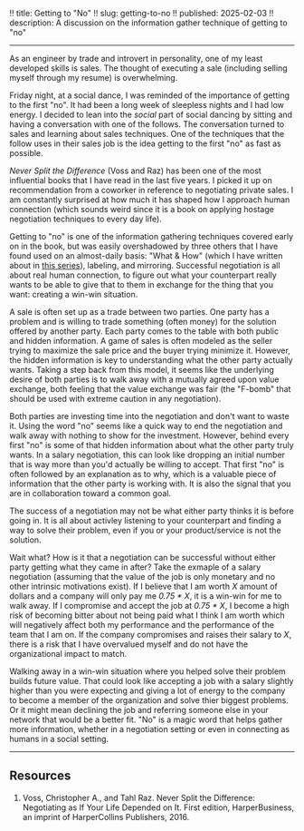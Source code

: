 !! title: Getting to "No"
!! slug: getting-to-no
!! published: 2025-02-03
!! description: A discussion on the information gather technique of getting to "no"

---

As an engineer by trade and introvert in personality, one of my least developed skills is sales. The
thought of executing a sale (including selling myself through my resume) is overwhelming. 

Friday night, at a social dance, I was reminded of the importance of getting to the first "no".  It
had been a long week of sleepless nights and I had low energy. I decided to lean into the _social_
part of social dancing by sitting and having a conversation with one of the follows. The
conversation turned to sales and learning about sales techniques. One of the techniques that the
follow uses in their sales job is the idea getting to the first "no" as fast as possible. 

_Never Split the Difference_ (Voss and Raz) has been one of the most influential books that I have
read in the last five years. I picked it up on recommendation from a coworker in reference to
negotiating private sales. I am constantly surprised at how much it has shaped how I approach human
connection (which sounds weird since it is a book on applying hostage negotiation techniques to
every day life).

Getting to "no" is one of the information gathering techniques covered early on in the book, but was
easily overshadowed by three others that I have found used on an almost-daily basis: "What & How"
(which I have written about in [this series](./posts/what-how-overview)), labeling, and mirroring.
Successful negotiation is all about real human connection, to figure out what your counterpart
really wants to be able to give that to them in exchange for the thing that you want: creating a
win-win situation.

A sale is often set up as a trade between two parties. One party has a problem and is willing to
trade something (often money) for the solution offered by another party. Each party comes to the
table with both public and hidden information. A game of sales is often modeled as the seller trying
to maximize the sale price and the buyer trying minimize it. However, the hidden information is key
to understanding what the other party actually wants. Taking a step back from this model, it seems
like the underlying desire of both parties is to walk away with a mutually agreed upon value
exchange, both feeling that the value exchange was fair (the "F-bomb" that should be used with
extreme caution in any negotiation). 

Both parties are investing time into the negotiation and don't want to waste it. Using the word "no"
seems like a quick way to end the negotiation and walk away with nothing to show for the investment.
However, behind every first "no" is some of that hidden information about what the other party truly
wants. In a salary negotiation, this can look like dropping an initial number that is way more than
you'd actually be willing to accept. That first "no" is often followed by an explanation as to why,
which is a valuable piece of information that the other party is working with. It is also the signal
that you are in collaboration toward a common goal.

The success of a negotiation may not be what either party thinks it is before going in. It is all
about activley listening to your counterpart and finding a way to solve their problem, even if you
or your product/service is not the solution.

Wait what? How is it that a negotiation can be successful without either party getting what they
came in after? Take the exmaple of a salary negotiation (assuming that the value of the job is only
monetary and no other intrinsic motivations exist). If I believe that I am worth _X_ amount of
dollars and a company will only pay me _0.75 * X_, it is a win-win for me to walk away. If I
compromise and accept the job at _0.75 * X_, I become a high risk of becoming bitter about not
being paid what I think I am worth which will negatively affect both my performance and the
performance of the team that I am on. If the company compromises and raises their salary to _X_,
there is a risk that I have overvalued myself and do not have the organizational impact to match.

Walking away in a win-win situation where you helped solve their problem builds future value. That
could look like accepting a job with a salary slightly higher than you were expecting and giving a
lot of energy to the company to become a member of the organization and solve thier biggest
problems. Or it might mean declining the job and referring someone else in your network that would
be a better fit. "No" is a magic word that helps gather more information, whether in a negotiation
setting or even in connecting as humans in a social setting. 


---

## Resources

1. Voss, Christopher A., and Tahl Raz. Never Split the Difference: Negotiating as If Your Life Depended on It. First edition, HarperBusiness, an imprint of HarperCollins Publishers, 2016.

